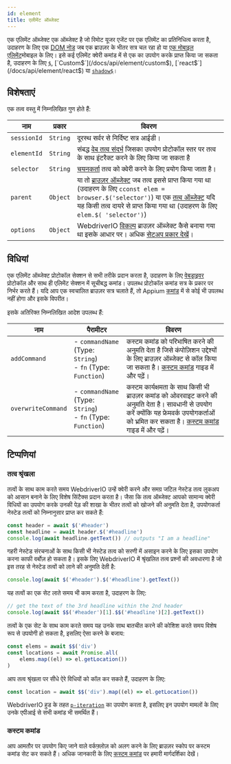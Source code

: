 ```yaml
---
id: element
title: एलीमेंट ऑब्जेक्ट
---
```


एक एलिमेंट ऑब्जेक्ट एक ऑब्जेक्ट है जो रिमोट यूजर एजेंट पर एक एलिमेंट का प्रतिनिधित्व करता है, उदाहरण के लिए एक [DOM नोड](https://developer.mozilla.org/en-US/docs/Web/API/Element) जब एक ब्राउज़र के भीतर सत्र चल रहा हो या [ एक मोबाइल एलिमेंट](https://developer.apple.com/documentation/swift/sequence/element)मोबाइल के लिए। इसे कई एलिमेंट क्वेरी कमांड में से एक का उपयोग करके प्राप्त किया जा सकता है, उदाहरण के लिए [`$`](/docs/api/element/$), [`Custom$`](/docs/api/element/custom$), [`react$`](/docs/api/element/react$) या [`shadow$`](/docs/api/element/shadow$)।

## विशेषताएं

एक तत्व वस्तु में निम्नलिखित गुण होते हैं:

| नाम         | प्रकार   | विवरण                                                                                                                                                                                                                                                            |
| ----------- | -------- | ---------------------------------------------------------------------------------------------------------------------------------------------------------------------------------------------------------------------------------------------------------------- |
| `sessionId` | `String` | दूरस्थ सर्वर से निर्दिष्ट सत्र आईडी।                                                                                                                                                                                                                             |
| `elementId` | `String` | संबद्ध [वेब तत्व संदर्भ](https://w3c.github.io/webdriver/#elements) जिसका उपयोग प्रोटोकॉल स्तर पर तत्व के साथ इंटरैक्ट करने के लिए किया जा सकता है                                                                                                               |
| `selector`  | `String` | [चयनकर्ता](/docs/selectors) तत्व को क्वेरी करने के लिए प्रयोग किया जाता है।                                                                                                                                                                                      |
| `parent`    | `Object` | या तो [ब्राउज़र ऑब्जेक्ट](/docs/api/browser) जब तत्व इससे प्राप्त किया गया था (उदाहरण के लिए `cconst elem = browser.$('selector')`) या एक [तत्व ऑब्जेक्ट](/docs/api/element) यदि यह किसी तत्व दायरे से प्राप्त किया गया था (उदाहरण के लिए `elem.$( 'selector')`) |
| `options`   | `Object` | WebdriverIO [विकल्प](/docs/configuration) ब्राउज़र ऑब्जेक्ट कैसे बनाया गया था इसके आधार पर। अधिक [सेटअप प्रकार देखें](/docs/setuptypes)।                                                                                                                         |

## विधियां

एक एलिमेंट ऑब्जेक्ट प्रोटोकॉल सेक्शन से सभी तरीके प्रदान करता है, उदाहरण के लिए [वेबड्राइवर](/docs/api/webdriver) प्रोटोकॉल और साथ ही एलिमेंट सेक्शन में सूचीबद्ध कमांड। उपलब्ध प्रोटोकॉल कमांड सत्र के प्रकार पर निर्भर करते हैं। यदि आप एक स्वचालित ब्राउज़र सत्र चलाते हैं, तो Appium [कमांड](/docs/api/appium) में से कोई भी उपलब्ध नहीं होगा और इसके विपरीत।

इसके अतिरिक्त निम्नलिखित आदेश उपलब्ध हैं:

| नाम                | पैरामीटर                                                              | विवरण                                                                                                                                                                                                                                               |
| ------------------ | --------------------------------------------------------------------- | --------------------------------------------------------------------------------------------------------------------------------------------------------------------------------------------------------------------------------------------------- |
| `addCommand`       | - `commandName` (Type: `String`)<br />- `fn` (Type: `Function`) | कस्टम कमांड को परिभाषित करने की अनुमति देता है जिसे कंपोज़िशन उद्देश्यों के लिए ब्राउज़र ऑब्जेक्ट से कॉल किया जा सकता है। [कस्टम कमांड](/docs/customcommands) गाइड में और पढ़ें।                                                                    |
| `overwriteCommand` | - `commandName` (Type: `String`)<br />- `fn` (Type: `Function`) | कस्टम कार्यक्षमता के साथ किसी भी ब्राउज़र कमांड को ओवरवाइट करने की अनुमति देता है। सावधानी से उपयोग करें क्योंकि यह फ्रेमवर्क उपयोगकर्ताओं को भ्रमित कर सकता है। [कस्टम कमांड](/docs/customcommands#overwriting-native-commands) गाइड में और पढ़ें। |

## टिप्पणियां

### तत्व श्रृंखला

तत्वों के साथ काम करते समय WebdriverIO उन्हें क्वेरी करने और समग्र जटिल नेस्टेड तत्व लुकअप को आसान बनाने के लिए विशेष सिंटैक्स प्रदान करता है। जैसा कि तत्व ऑब्जेक्ट आपको सामान्य क्वेरी विधियों का उपयोग करके उनकी पेड़ की शाखा के भीतर तत्वों को खोजने की अनुमति देता है, उपयोगकर्ता नेस्टेड तत्वों को निम्नानुसार प्राप्त कर सकते हैं:

```js
const header = await $('#header')
const headline = await header.$('#headline')
console.log(await headline.getText()) // outputs "I am a headline"
```

गहरी नेस्टेड संरचनाओं के साथ किसी भी नेस्टेड तत्व को सरणी में असाइन करने के लिए इसका उपयोग करना काफी वर्बोज़ हो सकता है। इसके लिए WebdriverIO में श्रृंखलित तत्व प्रश्नों की अवधारणा है जो इस तरह से नेस्टेड तत्वों को लाने की अनुमति देती है:

```js
console.log(await $('#header').$('#headline').getText())
```

यह तत्वों का एक सेट लाते समय भी काम करता है, उदाहरण के लिए:

```js
// get the text of the 3rd headline within the 2nd header
console.log(await $$('#header')[1].$$('#headline')[2].getText())
```

तत्वों के एक सेट के साथ काम करते समय यह उनके साथ बातचीत करने की कोशिश करते समय विशेष रूप से उपयोगी हो सकता है, इसलिए ऐसा करने के बजाय:

```js
const elems = await $$('div')
const locations = await Promise.all(
    elems.map((el) => el.getLocation())
)
```

आप तत्व श्रृंखला पर सीधे ऐरे विधियों को कॉल कर सकते हैं, उदाहरण के लिए:

```js
const location = await $$('div').map((el) => el.getLocation())
```

WebdriverIO हुड के तहत [`p-iteration`](https://www.npmjs.com/package/p-iteration#api) का उपयोग करता है, इसलिए इन उपयोग मामलों के लिए उनके एपीआई से सभी कमांड भी समर्थित हैं।

### कस्टम कमांड

आप आमतौर पर उपयोग किए जाने वाले वर्कफ़्लोज़ को अलग करने के लिए ब्राउज़र स्कोप पर कस्टम कमांड सेट कर सकते हैं। अधिक जानकारी के लिए [कस्टम कमांड](/docs/customcommands#adding-custom-commands) पर हमारी मार्गदर्शिका देखें।
